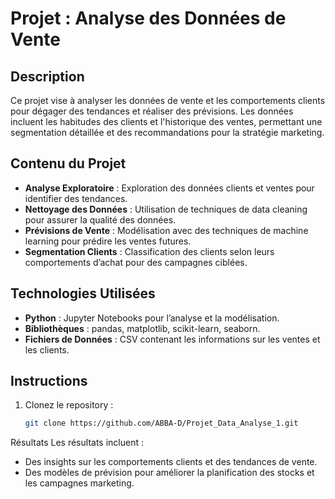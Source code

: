 # Projet : Analyse des Données de Vente

## Description
Ce projet vise à analyser les données de vente et les comportements clients pour dégager des tendances et réaliser des prévisions. Les données incluent les habitudes des clients et l'historique des ventes, permettant une segmentation détaillée et des recommandations pour la stratégie marketing.

## Contenu du Projet
- **Analyse Exploratoire** : Exploration des données clients et ventes pour identifier des tendances.
- **Nettoyage des Données** : Utilisation de techniques de data cleaning pour assurer la qualité des données.
- **Prévisions de Vente** : Modélisation avec des techniques de machine learning pour prédire les ventes futures.
- **Segmentation Clients** : Classification des clients selon leurs comportements d’achat pour des campagnes ciblées.

## Technologies Utilisées
- **Python** : Jupyter Notebooks pour l’analyse et la modélisation.
- **Bibliothèques** : pandas, matplotlib, scikit-learn, seaborn.
- **Fichiers de Données** : CSV contenant les informations sur les ventes et les clients.

## Instructions
1. Clonez le repository :
   ```bash
   git clone https://github.com/ABBA-D/Projet_Data_Analyse_1.git
   
Résultats
Les résultats incluent :

- Des insights sur les comportements clients et des tendances de vente.
- Des modèles de prévision pour améliorer la planification des stocks et les campagnes marketing.
